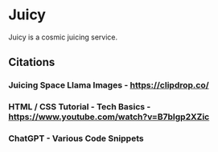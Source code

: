 # Juicy

Juicy is a cosmic juicing service.

## Citations

### Juicing Space Llama Images - https://clipdrop.co/

### HTML / CSS Tutorial - Tech Basics - https://www.youtube.com/watch?v=B7blgp2XZic

### ChatGPT - Various Code Snippets

